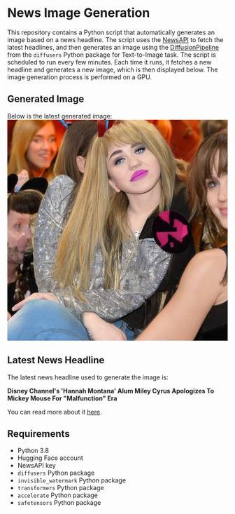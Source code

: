 # News Image Generation
This repository contains a Python script that automatically generates an image based on a news headline. The script uses the [NewsAPI](https://newsapi.org/) to fetch the latest headlines, and then generates an image using the [DiffusionPipeline](https://github.com/huggingface/diffusers) from the `diffusers` Python package for Text-to-Image task.
The script is scheduled to run every few minutes. Each time it runs, it fetches a new headline and generates a new image, which is then displayed below. The image generation process is performed on a GPU.

## Generated Image
Below is the latest generated image:
![Generated Image](image.png)

## Latest News Headline
The latest news headline used to generate the image is:

**Disney Channel's 'Hannah Montana' Alum Miley Cyrus Apologizes To Mickey Mouse For "Malfunction" Era**

You can read more about it [here](https://news.google.com/rss/articles/CBMiugFBVV95cUxPVUpuZXVFa1NQWDRxUUtwaWNrNXlPajBlQzRSanZhUm1yUzNZTjVRQ19PSDVhSW1UTXV6SUJwT1FZWkI4TUMzakItRS1HMS00R1hVMXVUaWFiUmJVWjBwamRIU2h1Mm5BRXlzNGloLXh2Ymh6cTEwVXhma0FZR1JidE45RjRyRnV4MmRXSnRlUDN6UEd3dW4xYmt4SEtodkFWT1hBOHRCSHFwUHRuMXNkbnVvb0RTUXNrN3c?oc=5).

## Requirements
- Python 3.8
- Hugging Face account
- NewsAPI key
- `diffusers` Python package
- `invisible_watermark` Python package
- `transformers` Python package
- `accelerate` Python package
- `safetensors` Python package
